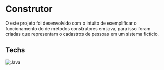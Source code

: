 # Construtor

O este projeto foi desenvolvido com o intuito de exemplificar o funcionamento do de métodos construtores em java, para isso foram criadas que representam o cadastros de pessoas em um sistema fictício.

## Techs
![Java](https://img.shields.io/badge/java-%23323330.svg?style=for-the-badge&logo=openjdk&logoColor=white)
